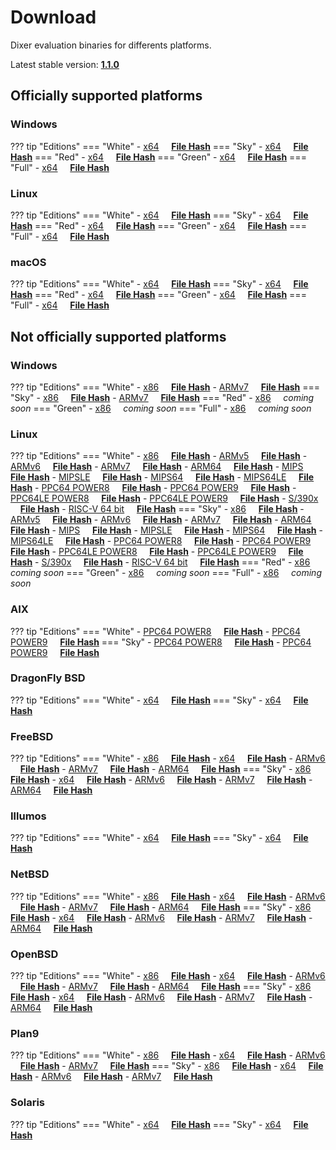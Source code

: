 # Download

Dixer evaluation binaries for differents platforms.

Latest stable version: [**1.1.0**](Changelog.md#110-_-unreleased)

## Officially supported platforms

### Windows

??? tip "Editions"
    === "White"
        - [x64](../dl/1.1.0/white/windows/dixer_amd64.exe) &nbsp;&nbsp;&nbsp; **<a href="../dl/?info=1.1.0/white/windows/dixer_amd64.exe" target="_blank">File Hash</a>**
    === "Sky"
        - [x64](../dl/1.1.0/sky/windows/dixer_amd64.exe) &nbsp;&nbsp;&nbsp; **<a href="../dl/?info=1.1.0/sky/windows/dixer_amd64.exe" target="_blank">File Hash</a>**
    === "Red"
        - [x64](../dl/1.1.0/red/windows/dixer_amd64.exe) &nbsp;&nbsp;&nbsp; **<a href="../dl/?info=1.1.0/red/windows/dixer_amd64.exe" target="_blank">File Hash</a>**
    === "Green"
        - [x64](../dl/1.1.0/green/windows/dixer_amd64.exe) &nbsp;&nbsp;&nbsp; **<a href="../dl/?info=1.1.0/green/windows/dixer_amd64.exe" target="_blank">File Hash</a>**
    === "Full"
        - [x64](../dl/1.1.0/full/windows/dixer_amd64.exe) &nbsp;&nbsp;&nbsp; **<a href="../dl/?info=1.1.0/full/windows/dixer_amd64.exe" target="_blank">File Hash</a>**

### Linux

??? tip "Editions"
    === "White"
        - [x64](../dl/1.1.0/white/linux/dixer_amd64) &nbsp;&nbsp;&nbsp; **<a href="../dl/?info=1.1.0/white/linux/dixer_amd64" target="_blank">File Hash</a>**
    === "Sky"
        - [x64](../dl/1.1.0/sky/linux/dixer_amd64) &nbsp;&nbsp;&nbsp; **<a href="../dl/?info=1.1.0/sky/linux/dixer_amd64" target="_blank">File Hash</a>**
    === "Red"
        - [x64](../dl/1.1.0/red/linux/dixer_amd64) &nbsp;&nbsp;&nbsp; **<a href="../dl/?info=1.1.0/red/linux/dixer_amd64" target="_blank">File Hash</a>**
    === "Green"
        - [x64](../dl/1.1.0/green/linux/dixer_amd64) &nbsp;&nbsp;&nbsp; **<a href="../dl/?info=1.1.0/green/linux/dixer_amd64" target="_blank">File Hash</a>**
    === "Full"
        - [x64](../dl/1.1.0/full/linux/dixer_amd64) &nbsp;&nbsp;&nbsp; **<a href="../dl/?info=1.1.0/full/linux/dixer_amd64" target="_blank">File Hash</a>**

### macOS

??? tip "Editions"
    === "White"
        - [x64](../dl/1.1.0/white/darwin/dixer_amd64) &nbsp;&nbsp;&nbsp; **<a href="../dl/?info=1.1.0/white/darwin/dixer_amd64" target="_blank">File Hash</a>**
    === "Sky"
        - [x64](../dl/1.1.0/sky/darwin/dixer_amd64) &nbsp;&nbsp;&nbsp; **<a href="../dl/?info=1.1.0/sky/darwin/dixer_amd64" target="_blank">File Hash</a>**
    === "Red"
        - [x64](../dl/1.1.0/red/darwin/dixer_amd64) &nbsp;&nbsp;&nbsp; **<a href="../dl/?info=1.1.0/red/darwin/dixer_amd64" target="_blank">File Hash</a>**
    === "Green"
        - [x64](../dl/1.1.0/green/darwin/dixer_amd64) &nbsp;&nbsp;&nbsp; **<a href="../dl/?info=1.1.0/green/darwin/dixer_amd64" target="_blank">File Hash</a>**
    === "Full"
        - [x64](../dl/1.1.0/full/darwin/dixer_amd64) &nbsp;&nbsp;&nbsp; **<a href="../dl/?info=1.1.0/full/darwin/dixer_amd64" target="_blank">File Hash</a>**

## Not officially supported platforms

### Windows

??? tip "Editions"
    === "White"
        - [x86](../dl/1.1.0/white/windows/dixer_386.exe) &nbsp;&nbsp;&nbsp; **<a href="../dl/?info=1.1.0/white/windows/dixer_386.exe" target="_blank">File Hash</a>**
        - [ARMv7](../dl/1.1.0/white/windows/dixer_armV7.exe) &nbsp;&nbsp;&nbsp; **<a href="../dl/?info=1.1.0/white/windows/dixer_armV7.exe" target="_blank">File Hash</a>**
    === "Sky"
        - [x86](../dl/1.1.0/sky/windows/dixer_386.exe) &nbsp;&nbsp;&nbsp; **<a href="../dl/?info=1.1.0/sky/windows/dixer_386.exe" target="_blank">File Hash</a>**
        - [ARMv7](../dl/1.1.0/white/windows/dixer_armV7.exe) &nbsp;&nbsp;&nbsp; **<a href="../dl/?info=1.1.0/sky/windows/dixer_armV7.exe" target="_blank">File Hash</a>**
    === "Red"
        - [x86](../dl/1.1.0/red/windows/dixer_386.exe) &nbsp;&nbsp;&nbsp; *coming soon*
    === "Green"
        - [x86](../dl/1.1.0/green/windows/dixer_386.exe) &nbsp;&nbsp;&nbsp; *coming soon*
    === "Full"
        - [x86](../dl/1.1.0/full/windows/dixer_386.exe) &nbsp;&nbsp;&nbsp; *coming soon*

### Linux

??? tip "Editions"
    === "White"
        - [x86](../dl/1.1.0/white/linux/dixer_386) &nbsp;&nbsp;&nbsp; **<a href="../dl/?info=1.1.0/white/linux/dixer_386" target="_blank">File Hash</a>**
        - [ARMv5](../dl/1.1.0/white/linux/dixer_armV5) &nbsp;&nbsp;&nbsp; **<a href="../dl/?info=1.1.0/white/linux/dixer_armV5" target="_blank">File Hash</a>**
        - [ARMv6](../dl/1.1.0/white/linux/dixer_armV6) &nbsp;&nbsp;&nbsp; **<a href="../dl/?info=1.1.0/white/linux/dixer_armV6" target="_blank">File Hash</a>**
        - [ARMv7](../dl/1.1.0/white/linux/dixer_armV7) &nbsp;&nbsp;&nbsp; **<a href="../dl/?info=1.1.0/white/linux/dixer_armV7" target="_blank">File Hash</a>**
        - [ARM64](../dl/1.1.0/white/linux/dixer_arm64) &nbsp;&nbsp;&nbsp; **<a href="../dl/?info=1.1.0/white/linux/dixer_arm64" target="_blank">File Hash</a>**
        - [MIPS](../dl/1.1.0/white/linux/dixer_mips) &nbsp;&nbsp;&nbsp; **<a href="../dl/?info=1.1.0/white/linux/dixer_mips" target="_blank">File Hash</a>**
        - [MIPSLE](../dl/1.1.0/white/linux/dixer_mipsle) &nbsp;&nbsp;&nbsp; **<a href="../dl/?info=1.1.0/white/linux/dixer_mipsle" target="_blank">File Hash</a>**
        - [MIPS64](../dl/1.1.0/white/linux/dixer_mips64) &nbsp;&nbsp;&nbsp; **<a href="../dl/?info=1.1.0/white/linux/dixer_mips64" target="_blank">File Hash</a>**
        - [MIPS64LE](../dl/1.1.0/white/linux/dixer_mips64le) &nbsp;&nbsp;&nbsp; **<a href="../dl/?info=1.1.0/white/linux/dixer_mips64le" target="_blank">File Hash</a>**
        - [PPC64 POWER8](../dl/1.1.0/white/linux/dixer_ppc64_power8) &nbsp;&nbsp;&nbsp; **<a href="../dl/?info=1.1.0/white/linux/dixer_ppc64_power8" target="_blank">File Hash</a>**
        - [PPC64 POWER9](../dl/1.1.0/white/linux/dixer_ppc64_power9) &nbsp;&nbsp;&nbsp; **<a href="../dl/?info=1.1.0/white/linux/dixer_ppc64_power9" target="_blank">File Hash</a>**
        - [PPC64LE POWER8](../dl/1.1.0/white/linux/dixer_ppc64le_power8) &nbsp;&nbsp;&nbsp; **<a href="../dl/?info=1.1.0/white/linux/dixer_ppc64le_power8" target="_blank">File Hash</a>**
        - [PPC64LE POWER9](../dl/1.1.0/white/linux/dixer_ppc64le_power9) &nbsp;&nbsp;&nbsp; **<a href="../dl/?info=1.1.0/white/linux/dixer_ppc64le_power9" target="_blank">File Hash</a>**
        - [S/390x](../dl/1.1.0/white/linux/dixer_s390x) &nbsp;&nbsp;&nbsp; **<a href="../dl/?info=1.1.0/white/linux/dixer_s390x" target="_blank">File Hash</a>**
        - [RISC-V 64 bit](../dl/1.1.0/white/linux/dixer_riscv64) &nbsp;&nbsp;&nbsp; **<a href="../dl/?info=1.1.0/white/linux/dixer_riscv64" target="_blank">File Hash</a>**
    === "Sky"
        - [x86](../dl/1.1.0/sky/linux/dixer_386) &nbsp;&nbsp;&nbsp; **<a href="../dl/?info=1.1.0/sky/linux/dixer_386" target="_blank">File Hash</a>**
        - [ARMv5](../dl/1.1.0/sky/linux/dixer_armV5) &nbsp;&nbsp;&nbsp; **<a href="../dl/?info=1.1.0/sky/linux/dixer_armV5" target="_blank">File Hash</a>**
        - [ARMv6](../dl/1.1.0/sky/linux/dixer_armV6) &nbsp;&nbsp;&nbsp; **<a href="../dl/?info=1.1.0/sky/linux/dixer_armV6" target="_blank">File Hash</a>**
        - [ARMv7](../dl/1.1.0/sky/linux/dixer_armV7) &nbsp;&nbsp;&nbsp; **<a href="../dl/?info=1.1.0/sky/linux/dixer_armV7" target="_blank">File Hash</a>**
        - [ARM64](../dl/1.1.0/sky/linux/dixer_arm64) &nbsp;&nbsp;&nbsp; **<a href="../dl/?info=1.1.0/sky/linux/dixer_arm64" target="_blank">File Hash</a>**
        - [MIPS](../dl/1.1.0/sky/linux/dixer_mips) &nbsp;&nbsp;&nbsp; **<a href="../dl/?info=1.1.0/sky/linux/dixer_mips" target="_blank">File Hash</a>**
        - [MIPSLE](../dl/1.1.0/sky/linux/dixer_mipsle) &nbsp;&nbsp;&nbsp; **<a href="../dl/?info=1.1.0/sky/linux/dixer_mipsle" target="_blank">File Hash</a>**
        - [MIPS64](../dl/1.1.0/sky/linux/dixer_mips64) &nbsp;&nbsp;&nbsp; **<a href="../dl/?info=1.1.0/sky/linux/dixer_mips64" target="_blank">File Hash</a>**
        - [MIPS64LE](../dl/1.1.0/sky/linux/dixer_mips64le) &nbsp;&nbsp;&nbsp; **<a href="../dl/?info=1.1.0/sky/linux/dixer_mips64le" target="_blank">File Hash</a>**
        - [PPC64 POWER8](../dl/1.1.0/sky/linux/dixer_ppc64_power8) &nbsp;&nbsp;&nbsp; **<a href="../dl/?info=1.1.0/sky/linux/dixer_ppc64_power8" target="_blank">File Hash</a>**
        - [PPC64 POWER9](../dl/1.1.0/sky/linux/dixer_ppc64_power9) &nbsp;&nbsp;&nbsp; **<a href="../dl/?info=1.1.0/sky/linux/dixer_ppc64_power9" target="_blank">File Hash</a>**
        - [PPC64LE POWER8](../dl/1.1.0/sky/linux/dixer_ppc64le_power8) &nbsp;&nbsp;&nbsp; **<a href="../dl/?info=1.1.0/sky/linux/dixer_ppc64le_power8" target="_blank">File Hash</a>**
        - [PPC64LE POWER9](../dl/1.1.0/sky/linux/dixer_ppc64le_power9) &nbsp;&nbsp;&nbsp; **<a href="../dl/?info=1.1.0/sky/linux/dixer_ppc64le_power9" target="_blank">File Hash</a>**
        - [S/390x](../dl/1.1.0/sky/linux/dixer_s390x) &nbsp;&nbsp;&nbsp; **<a href="../dl/?info=1.1.0/sky/linux/dixer_s390x" target="_blank">File Hash</a>**
        - [RISC-V 64 bit](../dl/1.1.0/sky/linux/dixer_riscv64) &nbsp;&nbsp;&nbsp; **<a href="../dl/?info=1.1.0/sky/linux/dixer_riscv64" target="_blank">File Hash</a>**
    === "Red"
        - [x86](../dl/1.1.0/red/linux/dixer_386) &nbsp;&nbsp;&nbsp; *coming soon*
    === "Green"
        - [x86](../dl/1.1.0/green/linux/dixer_386) &nbsp;&nbsp;&nbsp; *coming soon*
    === "Full"
        - [x86](../dl/1.1.0/full/linux/dixer_386) &nbsp;&nbsp;&nbsp; *coming soon*

### AIX

??? tip "Editions"
    === "White"
        - [PPC64 POWER8](../dl/1.1.0/white/aix/dixer_ppc64_power8) &nbsp;&nbsp;&nbsp; **<a href="../dl/?info=1.1.0/white/aix/dixer_ppc64_power8" target="_blank">File Hash</a>**
        - [PPC64 POWER9](../dl/1.1.0/white/aix/dixer_ppc64_power9) &nbsp;&nbsp;&nbsp; **<a href="../dl/?info=1.1.0/white/aix/dixer_ppc64_power9" target="_blank">File Hash</a>**
    === "Sky"
        - [PPC64 POWER8](../dl/1.1.0/sky/aix/dixer_ppc64_power8) &nbsp;&nbsp;&nbsp; **<a href="../dl/?info=1.1.0/sky/aix/dixer_ppc64_power8" target="_blank">File Hash</a>**
        - [PPC64 POWER9](../dl/1.1.0/sky/aix/dixer_ppc64_power9) &nbsp;&nbsp;&nbsp; **<a href="../dl/?info=1.1.0/sky/aix/dixer_ppc64_power9" target="_blank">File Hash</a>**

### DragonFly BSD

??? tip "Editions"
    === "White"
        - [x64](../dl/1.1.0/white/dragonfly/dixer_amd64) &nbsp;&nbsp;&nbsp; **<a href="../dl/?info=1.1.0/white/dragonfly/dixer_amd64" target="_blank">File Hash</a>**
    === "Sky"
        - [x64](../dl/1.1.0/sky/dragonfly/dixer_amd64) &nbsp;&nbsp;&nbsp; **<a href="../dl/?info=1.1.0/sky/dragonfly/dixer_amd64" target="_blank">File Hash</a>**

### FreeBSD

??? tip "Editions"
    === "White"
        - [x86](../dl/1.1.0/white/freebsd/dixer_386) &nbsp;&nbsp;&nbsp; **<a href="../dl/?info=1.1.0/white/freebsd/dixer_386" target="_blank">File Hash</a>**
        - [x64](../dl/1.1.0/white/freebsd/dixer_amd64) &nbsp;&nbsp;&nbsp; **<a href="../dl/?info=1.1.0/white/freebsd/dixer_amd64" target="_blank">File Hash</a>**
        - [ARMv6](../dl/1.1.0/white/freebsd/dixer_armV6) &nbsp;&nbsp;&nbsp; **<a href="../dl/?info=1.1.0/white/freebsd/dixer_armV6" target="_blank">File Hash</a>**
        - [ARMv7](../dl/1.1.0/white/freebsd/dixer_armV7) &nbsp;&nbsp;&nbsp; **<a href="../dl/?info=1.1.0/white/freebsd/dixer_armV7" target="_blank">File Hash</a>**
        - [ARM64](../dl/1.1.0/white/freebsd/dixer_arm64) &nbsp;&nbsp;&nbsp; **<a href="../dl/?info=1.1.0/white/freebsd/dixer_arm64" target="_blank">File Hash</a>**
    === "Sky"
        - [x86](../dl/1.1.0/sky/freebsd/dixer_386) &nbsp;&nbsp;&nbsp; **<a href="../dl/?info=1.1.0/sky/freebsd/dixer_386" target="_blank">File Hash</a>**
        - [x64](../dl/1.1.0/sky/freebsd/dixer_amd64) &nbsp;&nbsp;&nbsp; **<a href="../dl/?info=1.1.0/sky/freebsd/dixer_amd64" target="_blank">File Hash</a>**
        - [ARMv6](../dl/1.1.0/sky/freebsd/dixer_armV6) &nbsp;&nbsp;&nbsp; **<a href="../dl/?info=1.1.0/sky/freebsd/dixer_armV6" target="_blank">File Hash</a>**
        - [ARMv7](../dl/1.1.0/sky/freebsd/dixer_armV7) &nbsp;&nbsp;&nbsp; **<a href="../dl/?info=1.1.0/sky/freebsd/dixer_armV7" target="_blank">File Hash</a>**
        - [ARM64](../dl/1.1.0/sky/freebsd/dixer_arm64) &nbsp;&nbsp;&nbsp; **<a href="../dl/?info=1.1.0/sky/freebsd/dixer_arm64" target="_blank">File Hash</a>**

### Illumos

??? tip "Editions"
    === "White"
        - [x64](../dl/1.1.0/white/illumos/dixer_amd64) &nbsp;&nbsp;&nbsp; **<a href="../dl/?info=1.1.0/white/illumos/dixer_amd64" target="_blank">File Hash</a>**
    === "Sky"
        - [x64](../dl/1.1.0/sky/illumos/dixer_amd64) &nbsp;&nbsp;&nbsp; **<a href="../dl/?info=1.1.0/sky/illumos/dixer_amd64" target="_blank">File Hash</a>**

### NetBSD

??? tip "Editions"
    === "White"
        - [x86](../dl/1.1.0/white/netbsd/dixer_386) &nbsp;&nbsp;&nbsp; **<a href="../dl/?info=1.1.0/white/netbsd/dixer_386" target="_blank">File Hash</a>**
        - [x64](../dl/1.1.0/white/netbsd/dixer_amd64) &nbsp;&nbsp;&nbsp; **<a href="../dl/?info=1.1.0/white/netbsd/dixer_amd64" target="_blank">File Hash</a>**
        - [ARMv6](../dl/1.1.0/white/netbsd/dixer_armV6) &nbsp;&nbsp;&nbsp; **<a href="../dl/?info=1.1.0/white/netbsd/dixer_armV6" target="_blank">File Hash</a>**
        - [ARMv7](../dl/1.1.0/white/netbsd/dixer_armV7) &nbsp;&nbsp;&nbsp; **<a href="../dl/?info=1.1.0/white/netbsd/dixer_armV7" target="_blank">File Hash</a>**
        - [ARM64](../dl/1.1.0/white/netbsd/dixer_arm64) &nbsp;&nbsp;&nbsp; **<a href="../dl/?info=1.1.0/white/netbsd/dixer_arm64" target="_blank">File Hash</a>**
    === "Sky"
        - [x86](../dl/1.1.0/sky/netbsd/dixer_386) &nbsp;&nbsp;&nbsp; **<a href="../dl/?info=1.1.0/sky/netbsd/dixer_386" target="_blank">File Hash</a>**
        - [x64](../dl/1.1.0/sky/netbsd/dixer_amd64) &nbsp;&nbsp;&nbsp; **<a href="../dl/?info=1.1.0/sky/netbsd/dixer_amd64" target="_blank">File Hash</a>**
        - [ARMv6](../dl/1.1.0/sky/netbsd/dixer_armV6) &nbsp;&nbsp;&nbsp; **<a href="../dl/?info=1.1.0/sky/netbsd/dixer_armV6" target="_blank">File Hash</a>**
        - [ARMv7](../dl/1.1.0/sky/netbsd/dixer_armV7) &nbsp;&nbsp;&nbsp; **<a href="../dl/?info=1.1.0/sky/netbsd/dixer_armV7" target="_blank">File Hash</a>**
        - [ARM64](../dl/1.1.0/sky/netbsd/dixer_arm64) &nbsp;&nbsp;&nbsp; **<a href="../dl/?info=1.1.0/sky/netbsd/dixer_arm64" target="_blank">File Hash</a>**

### OpenBSD

??? tip "Editions"
    === "White"
        - [x86](../dl/1.1.0/white/openbsd/dixer_386) &nbsp;&nbsp;&nbsp; **<a href="../dl/?info=1.1.0/white/openbsd/dixer_386" target="_blank">File Hash</a>**
        - [x64](../dl/1.1.0/white/openbsd/dixer_amd64) &nbsp;&nbsp;&nbsp; **<a href="../dl/?info=1.1.0/white/openbsd/dixer_amd64" target="_blank">File Hash</a>**
        - [ARMv6](../dl/1.1.0/white/openbsd/dixer_armV6) &nbsp;&nbsp;&nbsp; **<a href="../dl/?info=1.1.0/white/openbsd/dixer_armV6" target="_blank">File Hash</a>**
        - [ARMv7](../dl/1.1.0/white/openbsd/dixer_armV7) &nbsp;&nbsp;&nbsp; **<a href="../dl/?info=1.1.0/white/openbsd/dixer_armV7" target="_blank">File Hash</a>**
        - [ARM64](../dl/1.1.0/white/openbsd/dixer_arm64) &nbsp;&nbsp;&nbsp; **<a href="../dl/?info=1.1.0/white/openbsd/dixer_arm64" target="_blank">File Hash</a>**
    === "Sky"
        - [x86](../dl/1.1.0/sky/openbsd/dixer_386) &nbsp;&nbsp;&nbsp; **<a href="../dl/?info=1.1.0/sky/openbsd/dixer_386" target="_blank">File Hash</a>**
        - [x64](../dl/1.1.0/sky/openbsd/dixer_amd64) &nbsp;&nbsp;&nbsp; **<a href="../dl/?info=1.1.0/sky/openbsd/dixer_amd64" target="_blank">File Hash</a>**
        - [ARMv6](../dl/1.1.0/sky/openbsd/dixer_armV6) &nbsp;&nbsp;&nbsp; **<a href="../dl/?info=1.1.0/sky/openbsd/dixer_armV6" target="_blank">File Hash</a>**
        - [ARMv7](../dl/1.1.0/sky/openbsd/dixer_armV7) &nbsp;&nbsp;&nbsp; **<a href="../dl/?info=1.1.0/sky/openbsd/dixer_armV7" target="_blank">File Hash</a>**
        - [ARM64](../dl/1.1.0/sky/openbsd/dixer_arm64) &nbsp;&nbsp;&nbsp; **<a href="../dl/?info=1.1.0/sky/openbsd/dixer_arm64" target="_blank">File Hash</a>**

### Plan9

??? tip "Editions"
    === "White"
        - [x86](../dl/1.1.0/white/plan9/dixer_386) &nbsp;&nbsp;&nbsp; **<a href="../dl/?info=1.1.0/white/plan9/dixer_386" target="_blank">File Hash</a>**
        - [x64](../dl/1.1.0/white/plan9/dixer_amd64) &nbsp;&nbsp;&nbsp; **<a href="../dl/?info=1.1.0/white/plan9/dixer_amd64" target="_blank">File Hash</a>**
        - [ARMv6](../dl/1.1.0/white/plan9/dixer_armV6) &nbsp;&nbsp;&nbsp; **<a href="../dl/?info=1.1.0/white/plan9/dixer_armV6" target="_blank">File Hash</a>**
        - [ARMv7](../dl/1.1.0/white/plan9/dixer_armV7) &nbsp;&nbsp;&nbsp; **<a href="../dl/?info=1.1.0/white/plan9/dixer_armV7" target="_blank">File Hash</a>**
    === "Sky"
        - [x86](../dl/1.1.0/sky/plan9/dixer_386) &nbsp;&nbsp;&nbsp; **<a href="../dl/?info=1.1.0/sky/plan9/dixer_386" target="_blank">File Hash</a>**
        - [x64](../dl/1.1.0/sky/plan9/dixer_amd64) &nbsp;&nbsp;&nbsp; **<a href="../dl/?info=1.1.0/sky/plan9/dixer_amd64" target="_blank">File Hash</a>**
        - [ARMv6](../dl/1.1.0/sky/plan9/dixer_armV6) &nbsp;&nbsp;&nbsp; **<a href="../dl/?info=1.1.0/sky/plan9/dixer_armV6" target="_blank">File Hash</a>**
        - [ARMv7](../dl/1.1.0/sky/plan9/dixer_armV7) &nbsp;&nbsp;&nbsp; **<a href="../dl/?info=1.1.0/sky/plan9/dixer_armV7" target="_blank">File Hash</a>**

### Solaris

??? tip "Editions"
    === "White"
        - [x64](../dl/1.1.0/white/solaris/dixer_amd64) &nbsp;&nbsp;&nbsp; **<a href="../dl/?info=1.1.0/white/solaris/dixer_amd64" target="_blank">File Hash</a>**
    === "Sky"
        - [x64](../dl/1.1.0/sky/solaris/dixer_amd64) &nbsp;&nbsp;&nbsp; **<a href="../dl/?info=1.1.0/sky/solaris/dixer_amd64" target="_blank">File Hash</a>**
